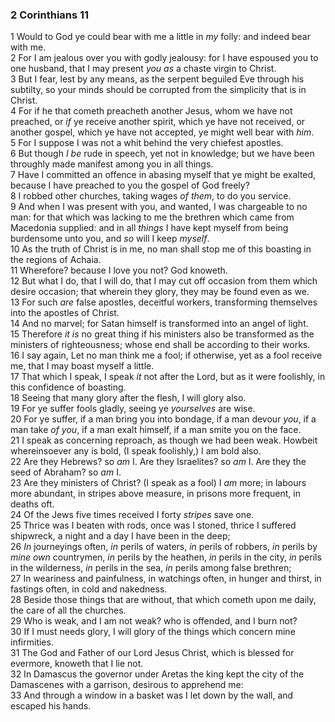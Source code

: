 ### 2 Corinthians 11

1 Would to God ye could bear with me a little in *my* folly: and indeed bear with me.  
2 For I am jealous over you with godly jealousy: for I have espoused you to one husband, that I may present *you as* a chaste virgin to Christ.  
3 But I fear, lest by any means, as the serpent beguiled Eve through his subtilty, so your minds should be corrupted from the simplicity that is in Christ.  
4 For if he that cometh preacheth another Jesus, whom we have not preached, or *if* ye receive another spirit, which ye have not received, or another gospel, which ye have not accepted, ye might well bear with *him*.  
5 For I suppose I was not a whit behind the very chiefest apostles.  
6 But though *I be* rude in speech, yet not in knowledge; but we have been throughly made manifest among you in all things.  
7 Have I committed an offence in abasing myself that ye might be exalted, because I have preached to you the gospel of God freely?  
8 I robbed other churches, taking wages *of them*, to do you service.  
9 And when I was present with you, and wanted, I was chargeable to no man: for that which was lacking to me the brethren which came from Macedonia supplied: and in all *things* I have kept myself from being burdensome unto you, and *so* will I keep *myself*.  
10 As the truth of Christ is in me, no man shall stop me of this boasting in the regions of Achaia.  
11 Wherefore? because I love you not? God knoweth.  
12 But what I do, that I will do, that I may cut off occasion from them which desire occasion; that wherein they glory, they may be found even as we.  
13 For such *are* false apostles, deceitful workers, transforming themselves into the apostles of Christ.  
14 And no marvel; for Satan himself is transformed into an angel of light.  
15 Therefore *it is* no great thing if his ministers also be transformed as the ministers of righteousness; whose end shall be according to their works.  
16 I say again, Let no man think me a fool; if otherwise, yet as a fool receive me, that I may boast myself a little.  
17 That which I speak, I speak *it* not after the Lord, but as it were foolishly, in this confidence of boasting.  
18 Seeing that many glory after the flesh, I will glory also.  
19 For ye suffer fools gladly, seeing ye *yourselves* are wise.  
20 For ye suffer, if a man bring you into bondage, if a man devour *you*, if a man take *of you*, if a man exalt himself, if a man smite you on the face.  
21 I speak as concerning reproach, as though we had been weak. Howbeit whereinsoever any is bold, (I speak foolishly,) I am bold also.  
22 Are they Hebrews? so *am* I. Are they Israelites? so *am* I. Are they the seed of Abraham? so *am* I.  
23 Are they ministers of Christ? (I speak as a fool) I *am* more; in labours more abundant, in stripes above measure, in prisons more frequent, in deaths oft.  
24 Of the Jews five times received I forty *stripes* save one.  
25 Thrice was I beaten with rods, once was I stoned, thrice I suffered shipwreck, a night and a day I have been in the deep;  
26 *In* journeyings often, *in* perils of waters, *in* perils of robbers, *in* perils by *mine own* countrymen, *in* perils by the heathen, *in* perils in the city, *in* perils in the wilderness, *in* perils in the sea, *in* perils among false brethren;  
27 In weariness and painfulness, in watchings often, in hunger and thirst, in fastings often, in cold and nakedness.  
28 Beside those things that are without, that which cometh upon me daily, the care of all the churches.  
29 Who is weak, and I am not weak? who is offended, and I burn not?  
30 If I must needs glory, I will glory of the things which concern mine infirmities.  
31 The God and Father of our Lord Jesus Christ, which is blessed for evermore, knoweth that I lie not.  
32 In Damascus the governor under Aretas the king kept the city of the Damascenes with a garrison, desirous to apprehend me:  
33 And through a window in a basket was I let down by the wall, and escaped his hands.  
